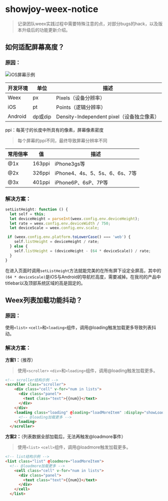 # showjoy-weex-notice
> 记录团队weex实践过程中需要特殊注意的点，对部分bugs的hack，以及版本升级后的功能更新介绍。



## 如何适配屏幕高度？

### 原因：

![iOS屏幕示例](http://cdn1.showjoy.com/images/2e/2ee591732c3c49fe8778d34f111c234e.png)



| 开发环境    | 单位     | 描述                                |
| ------- | ------ | --------------------------------- |
| Weex    | px     | Pixels（设备分辨率）                     |
| iOS     | pt     | Points（逻辑分辨率）                     |
| Android | dp或dip | Density-Independent pixel（设备独立像素） |

ppi：每英寸的长度中所具有的像素，屏幕像素密度
> 每个屏幕的ppi不同，最终导致屏幕分辨率不同

| 常用倍率 | 值      | 描述                      |
| ---- | ------ | ----------------------- |
| @1x  | 163ppi | iPhone3gs等              |
| @2x  | 326ppi | iPhone4、4s、5、5s、6、6s、7等 |
| @3x  | 401ppi | iPhone6P、6sP、7P等        |



### 解决方案：

```javascript
setListHeight: function () {
  let self = this;
  let deviceHeight = parseInt(weex.config.env.deviceHeight); 	  
  let rate = weex.config.env.deviceWidth / 750;				 	  
  let deviceScale = weex.config.env.scale;					 	  

 if (weex.config.env.platform.toLowerCase() === 'web') {
    self.listHeight = deviceHeight / rate;
  } else {
    self.listHeight = (deviceHeight - (64 * deviceScale)) / rate;
  }
}
```
在进入页面时调用`setListHeight`方法就能完美的在所有屏下设定全屏高，其中的`(64 * deviceScale)`是iOS与Android的导航栏高度，需要减掉。在我司的产品中titlebar以及顶部系统区域的高是固定的。



## Weex列表加载功能抖动？

### 原因：

使用`<list>` `<cell>`和`<loading>`组件，调用@loading触发加载更多导致列表抖动。



### 解决方案：

**方案1：**（推荐）

> 使用`<scroller>` `<div>`和`<loading>`组件，调用@loading触发加载更多。

```html
<!-- scroller结构示例 -->
<scroller class="scroller">
    <div class="cell" v-for="num in lists">
      <div class="panel">
        <text class="text">{{num}}</text>
      </div>
    </div>
    <loading class="loading" @loading="loadMoreItem" :display="showLoading">
      <!-- @loading加载更多 -->
    </loading>
  </scroller>
```



**方案2：**（列表数据全部加载后，无法再触发@loadmore事件）

> 使用`<list>` `<cell>`组件，调用@loadmore触发加载更多。

```html
<!-- list结构示例 -->
<list class="list" @loadmore="loadMoreItem">
  <!-- @loadmore加载更多 -->
    <cell class="cell" v-for="num in lists">
      <div class="panel">
        <text class="text">{{num}}</text>
      </div>
    </cell>
  </list>
```